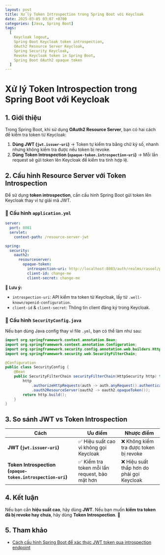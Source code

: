 ```yaml
---
layout: post
title: Xử lý Token Introspection trong Spring Boot với Keycloak
date: 2025-03-05 03:07 +0700
categories: [Java, Spring Boot]
tags:
  [
    Keycloak logout,
    Spring Boot Keycloak token introspection,
    OAuth2 Resource Server Keycloak,
    Spring Security Keycloak,
    Revoke Keycloak token in Spring Boot,
    Spring Boot OAuth2 opaque token
  ]
---
```


# Xử lý Token Introspection trong Spring Boot với Keycloak

## 1. Giới thiệu

Trong Spring Boot, khi sử dụng **OAuth2 Resource Server**, bạn có hai cách để kiểm tra token từ Keycloak:

1. **Dùng JWT (`jwt.issuer-uri`)** → Token tự kiểm tra bằng chữ ký số, nhanh nhưng không kiểm tra được nếu token bị revoke.
2. **Dùng Token Introspection (`opaque-token.introspection-uri`)** → Mỗi lần request sẽ gửi token lên Keycloak để kiểm tra tính hợp lệ.

## 2. Cấu hình Resource Server với Token Introspection

Để sử dụng **token introspection**, cần cấu hình Spring Boot gửi token lên Keycloak thay vì tự giải mã JWT.

### **📌 Cấu hình `application.yml`**

```yaml
server:
  port: 8081
  servlet:
    context-path: /resource-server-jwt

spring:
  security:
    oauth2:
      resourceserver:
        opaque-token:
          introspection-uri: http://localhost:8083/auth/realms/rasool/protocol/openid-connect/token/introspect
          client-id: change-me
          client-secret: change-me
```

**🔹 Lưu ý:**

- `introspection-uri`: API kiểm tra token từ Keycloak, lấy từ `.well-known/openid-configuration`.
- `client-id` & `client-secret`: Thông tin client đăng ký trong Keycloak.

### **📌 Cấu hình `SecurityConfig.java`**

Nếu bạn dùng Java config thay vì file `.yml`, bạn có thể làm như sau:

```java
import org.springframework.context.annotation.Bean;
import org.springframework.context.annotation.Configuration;
import org.springframework.security.config.annotation.web.builders.HttpSecurity;
import org.springframework.security.web.SecurityFilterChain;

@Configuration
public class SecurityConfig {
    @Bean
    public SecurityFilterChain securityFilterChain(HttpSecurity http) throws Exception {
        http
            .authorizeHttpRequests(auth -> auth.anyRequest().authenticated())
            .oauth2ResourceServer(oauth2 -> oauth2.opaqueToken());
        return http.build();
    }
}
```

## 3. So sánh JWT vs Token Introspection

| Cách                                                       | Ưu điểm                                        | Nhược điểm                                 |
| ---------------------------------------------------------- | ---------------------------------------------- | ------------------------------------------ |
| **JWT (`jwt.issuer-uri`)**                                 | ✅ Hiệu suất cao vì không gọi Keycloak         | ❌ Không kiểm tra được token bị revoke     |
| **Token Introspection (`opaque-token.introspection-uri`)** | ✅ Kiểm tra token mỗi lần request, bảo mật hơn | ❌ Hiệu suất thấp hơn do phải gọi Keycloak |

## 4. Kết luận

Nếu bạn cần **hiệu suất cao**, hãy dùng **JWT**. Nếu bạn muốn **kiểm tra token đã bị revoke hay chưa**, hãy dùng **Token Introspection**. 🚀

## 5. Tham khảo

- [Cách cấu hình Spring Boot để xác thực JWT token qua introspection endpoint](https://stackoverflow.com/questions/73266668/how-to-configure-spring-boot-to-validate-jwt-token-with-call-instropection-endpo)
